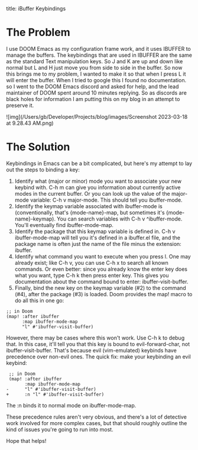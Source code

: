 title: iBuffer Keybindings
# The Problem

I use DOOM Emacs as my configuration frame work, and it uses IBUFFER to manage the buffers. The keybindings that are used in IBUFFER are the same as the standard Text manipulation keys. So J and K are up and down like normal but L and H just move you from side to side in the buffer. So now this brings me to my problem, I wanted to make it so that when I press L it will enter the buffer. When I tried to google this I found no documentation. so I went to the DOOM Emacs discord and asked for help, and the lead maintainer of DOOM spent around 10 minutes replying. So as discords are black holes for information I am putting this on my blog in an attempt to preserve it.

![img](/Users/gb/Developer/Projects/blog/images/Screenshot 2023-03-18 at 9.28.43 AM.png)


# The Solution

Keybindings in Emacs can be a bit complicated, but here's my attempt to lay out the steps to binding a key:

1.  Identify what (major or minor) mode you want to associate your new keybind with. C-h m can give you information about currently active modes in the current buffer. Or you can look up the value of the major-mode variable: C-h v major-mode. This should tell you ibuffer-mode.
2.  Identify the keymap variable associated with ibuffer-mode is (conventionally, that's {mode-name}-map, but sometimes it's {mode-name}-keymap). You can search variables with C-h v ^ibuffer-mode. You'll eventually find ibuffer-mode-map.
3.  Identify the package that this keymap variable is defined in. C-h v ibuffer-mode-map will tell you it's defined in a ibuffer.el file, and the package name is often just the name of the file minus the extension: ibuffer.
4.  Identify what command you want to execute when you press l. One may already exist; like C-h v, you can use C-h x to search all known commands. Or even better: since you already know the enter key does what you want, type C-h k then press enter key. This gives you documentation about the command bound to enter: ibuffer-visit-buffer.
5.  Finally, bind the new key on the keymap variable (#2) to the command (#4), after the package (#3) is loaded. Doom provides the map! macro to do all this in one go:

```emacs-lisp
;; in Doom
(map! :after ibuffer
      :map ibuffer-mode-map
      "l" #'ibuffer-visit-buffer)
```

However, there may be cases where this won't work. Use C-h k to debug that. In this case, it'll tell you that this key is bound to evil-forward-char, not ibuffer-visit-buffer. That's because evil (vim-emulated) keybinds have precedence over non-evil ones. The quick fix: make your keybinding an evil keybind:

```emacs-lisp
 ;; in Doom
 (map! :after ibuffer
       :map ibuffer-mode-map
-      "l" #'ibuffer-visit-buffer)
+      :n "l" #'ibuffer-visit-buffer)
```

The :n binds it to normal mode on ibuffer-mode-map.

These precedence rules aren't very obvious, and there's a lot of detective work involved for more complex cases, but that should roughly outline the kind of issues you're going to run into most.

Hope that helps!
